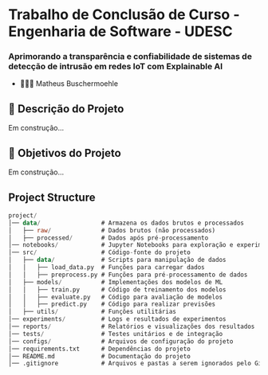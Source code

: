 # Trabalho de Conclusão de Curso - Engenharia de Software - UDESC

### Aprimorando a transparência e confiabilidade de sistemas de detecção de intrusão em redes IoT com Explainable AI

- 🙋🏻‍♂️ Matheus Buschermoehle

## 🔸 Descrição do Projeto

Em construção...

## 🔸 Objetivos do Projeto

Em construção...

## Project Structure

```sql
project/
│── data/                 # Armazena os dados brutos e processados
│   ├── raw/              # Dados brutos (não processados)
│   ├── processed/        # Dados após pré-processamento
│── notebooks/            # Jupyter Notebooks para exploração e experimentação
│── src/                  # Código-fonte do projeto
│   ├── data/             # Scripts para manipulação de dados
│   │   ├── load_data.py  # Funções para carregar dados
│   │   ├── preprocess.py # Funções para pré-processamento de dados
│   ├── models/           # Implementações dos modelos de ML
│   │   ├── train.py      # Código de treinamento dos modelos
│   │   ├── evaluate.py   # Código para avaliação de modelos
│   │   ├── predict.py    # Código para realizar previsões
│   ├── utils/            # Funções utilitárias
│── experiments/          # Logs e resultados de experimentos
│── reports/              # Relatórios e visualizações dos resultados
│── tests/                # Testes unitários e de integração
│── configs/              # Arquivos de configuração do projeto
│── requirements.txt      # Dependências do projeto
│── README.md             # Documentação do projeto
│── .gitignore            # Arquivos e pastas a serem ignorados pelo Git
```

